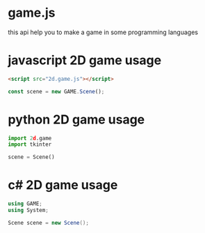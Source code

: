 # game.js
this api help you to make a game in some programming languages
# javascript 2D game usage
```html
<script src="2d.game.js"></script>
```
```javascript
const scene = new GAME.Scene();
```
# python 2D game usage
```python
import 2d.game
import tkinter

scene = Scene()
```
# c# 2D game usage
```cs
using GAME;
using System;

Scene scene = new Scene();
```
